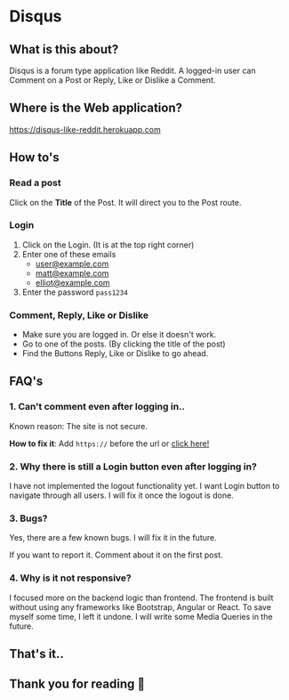 # Disqus

## What is this about?
Disqus is a forum type application like Reddit. A logged-in user can Comment on a Post or Reply, Like or Dislike a Comment.

## Where is the Web application?
https://disqus-like-reddit.herokuapp.com

## How to's
### Read a post
Click on the **Title** of the Post. It will direct you to the Post route.

### Login
1. Click on the Login. (It is at the top right corner)
2. Enter one of these emails
	* user@example.com
	* matt@example.com
	* elliot@example.com
3. Enter the password `pass1234`

### Comment, Reply, Like or Dislike
* Make sure you are logged in. Or else it doesn't work.
* Go to one of the posts. (By clicking the title of the post)
* Find the Buttons Reply, Like or Dislike to go ahead.

## FAQ's
### 1. Can't comment even after logging in..
Known reason: The site is not secure.

**How to fix it**: Add `https://` before the url or [click here!](https://disqus-like-reddit.herokuapp.com)

### 2. Why there is still a Login button even after logging in?
I have not implemented the logout functionality yet. I want Login button to navigate through all users. I will fix it once the logout is done.

### 3. Bugs?
Yes, there are a few known bugs. I will fix it in the future.

If you want to report it. Comment about it on the first post.

### 4. Why is it not responsive?
I focused more on the backend logic than frontend. The frontend is built without using any frameworks like Bootstrap, Angular or React. To save myself some time, I left it undone. I will write some Media Queries in the future.

## That's it..
## Thank you for reading 🙏 


